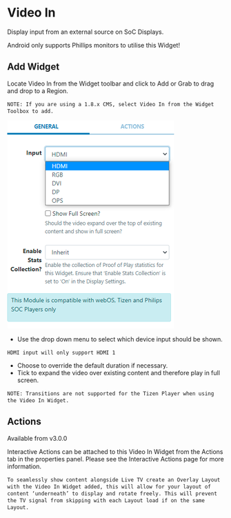 # Video In

Display input from an external source on SoC Displays.

Android only supports Phillips monitors to utilise this Widget!

## Add Widget

Locate Video In from the Widget toolbar and click to Add or Grab to drag and drop to a Region.

```
NOTE: If you are using a 1.8.x CMS, select Video In from the Widget Toolbox to add.
```

![Alt text](videoin2.png)

- Use the drop down menu to select which device input should be shown.

```
HDMI input will only support HDMI 1
```

- Choose to override the default duration if necessary.
- Tick to expand the video over existing content and therefore play in full screen.

```
NOTE: Transitions are not supported for the Tizen Player when using the Video In Widget.
```

## Actions

Available from v3.0.0

Interactive Actions can be attached to this Video In Widget from the Actions tab in the properties panel. Please see the Interactive Actions page for more information.

```
To seamlessly show content alongside Live TV create an Overlay Layout with the Video In Widget added, this will allow for your layout of content ‘underneath’ to display and rotate freely. This will prevent the TV signal from skipping with each Layout load if on the same Layout.
```

